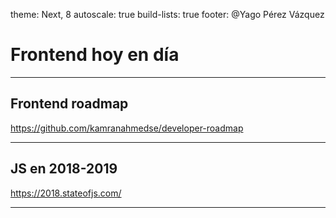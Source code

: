 theme: Next, 8
autoscale: true
build-lists: true
footer: @Yago Pérez Vázquez

# Frontend hoy en día

---

## Frontend roadmap

https://github.com/kamranahmedse/developer-roadmap

---

## JS en 2018-2019

https://2018.stateofjs.com/

---

